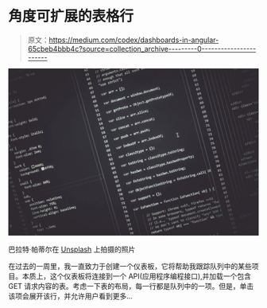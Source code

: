 # 角度可扩展的表格行

> 原文：<https://medium.com/codex/dashboards-in-angular-65cbeb4bbb4c?source=collection_archive---------0----------------------->

![](img/94074595dd7ced8238a7d860b0249902.png)

巴拉特·帕蒂尔在 [Unsplash](https://unsplash.com?utm_source=medium&utm_medium=referral) 上拍摄的照片

在过去的一周里，我一直致力于创建一个仪表板，它将帮助我跟踪队列中的某些项目。本质上，这个仪表板将连接到一个 API(应用程序编程接口),并加载一个包含 GET 请求内容的表。考虑一下表的布局，每一行都是队列中的一项。但是，单击该项会展开该行，并允许用户看到更多…